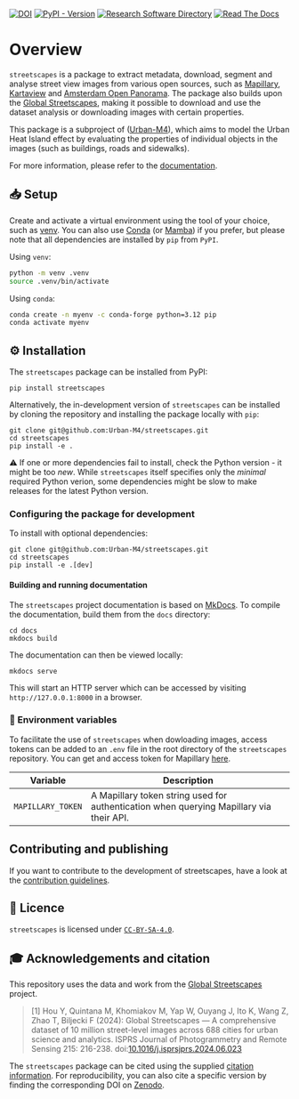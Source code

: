 [![DOI](https://zenodo.org/badge/DOI/10.5281/zenodo.14283584.svg)](https://doi.org/10.5281/zenodo.14283533)
[![PyPI - Version](https://img.shields.io/pypi/v/streetscapes)](https://pypi.org/project/streetscapes/)
[![Research Software Directory](https://img.shields.io/badge/RSD-streetscapes-00a3e3)](https://research-software-directory.org/software/streetscapes)
[![Read The Docs](https://readthedocs.org/projects/streetscapes/badge/?version=latest)](https://streetscapes.readthedocs.io/en/latest/)

# Overview

`streetscapes` is a package to extract metadata, download, segment and analyse street view images from various open sources, such as [Mapillary](https://www.mapillary.com/), [Kartaview](https://kartaview.org/landing) and [Amsterdam Open Panorama](https://amsterdam.github.io/projects/open-panorama/). The package also builds upon the [Global Streetscapes](https://ual.sg/project/global-streetscapes/), making it possible to download and use the dataset analysis or downloading images with certain properties. 

This package is a subproject of ([Urban-M4](https://github.com/Urban-M4)), which aims to model the Urban Heat Island effect by evaluating the properties of individual objects in the images (such as buildings, roads and sidewalks).

For more information, please refer to the [documentation](https://streetscapes.readthedocs.io/en/latest/).

## 📥 Setup

Create and activate a virtual environment using the tool of your choice, such as [venv](https://docs.python.org/3/library/venv.html). You can also use [Conda](https://anaconda.org/) (or [Mamba](https://mamba.readthedocs.io/en/latest/installation/mamba-installation.html)) if you prefer, but please note that all dependencies are installed by `pip` from `PyPI`.

Using `venv`:

```sh
python -m venv .venv
source .venv/bin/activate
```

Using `conda`:

```sh
conda create -n myenv -c conda-forge python=3.12 pip
conda activate myenv
```

## ⚙️ Installation

The `streetscapes` package can be installed from PyPI:

```shell
pip install streetscapes
```

Alternatively, the in-development version of `streetscapes` can be installed by cloning the repository and installing the package locally with `pip`:

```shell
git clone git@github.com:Urban-M4/streetscapes.git
cd streetscapes
pip install -e .
```

⚠️ If one or more dependencies fail to install, check the Python version - it might be too _new_. While `streetscapes` itself specifies only the _minimal_ required Python verion, some dependencies might be slow to make releases for the latest Python version.

### Configuring the package for development

To install with optional dependencies: 

```shell
git clone git@github.com:Urban-M4/streetscapes.git
cd streetscapes
pip install -e .[dev]
```

#### Building and running documentation

The `streetscapes` project documentation is based on [MkDocs](https://www.mkdocs.org/). To compile the documentation, build them from the `docs` directory:

```shell
cd docs
mkdocs build
```

The documentation can then be viewed locally:

```shell
mkdocs serve
```

This will start an HTTP server which can be accessed by visiting `http://127.0.0.1:8000` in a browser.

### 🌲 Environment variables

To facilitate the use of `streetscapes` when dowloading images, access tokens can be added to an `.env` file in the root directory of the `streetscapes` repository. You can get and access token for Mapillary [here](https://www.mapillary.com/developer/api-documentation).

| Variable                  | Description                                                                                                                                                  |
| ------------------------- | ------------------------------------------------------------------------------------------------------------------------------------------------------------ |
| `MAPILLARY_TOKEN`         | A Mapillary token string used for authentication when querying Mapillary via their API.  |


## Contributing and publishing

If you want to contribute to the development of streetscapes,
have a look at the [contribution guidelines](CONTRIBUTING.md).

## 🪪 Licence

`streetscapes` is licensed under [`CC-BY-SA-4.0`](https://creativecommons.org/licenses/by-sa/4.0/deed.en).

## 🎓 Acknowledgements and citation

This repository uses the data and work from the [Global Streetscapes](https://ual.sg/project/global-streetscapes/) project.

> [1] Hou Y, Quintana M, Khomiakov M, Yap W, Ouyang J, Ito K, Wang Z, Zhao T, Biljecki F (2024): Global Streetscapes — A comprehensive dataset of 10 million street-level images across 688 cities for urban science and analytics. ISPRS Journal of Photogrammetry and Remote Sensing 215: 216-238. doi:[10.1016/j.isprsjprs.2024.06.023](https://doi.org/10.1016/j.isprsjprs.2024.06.023)

The `streetscapes` package can be cited using the supplied [citation information](https://docs.github.com/en/repositories/managing-your-repositorys-settings-and-features/customizing-your-repository/about-citation-files). For reproducibility, you can also cite a specific version by finding the corresponding DOI on [Zenodo](https://zenodo.org/records/14287547).
